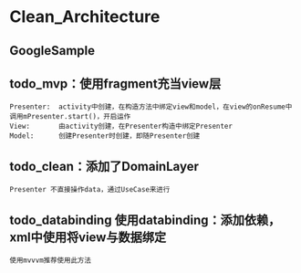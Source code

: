 # Clean_Architecture

## GoogleSample

## todo_mvp：使用fragment充当view层
	
	Presenter:	activity中创建，在构造方法中绑定view和model，在view的onResume中调用mPresenter.start()，开启运作
	View:		由activity创建，在Presenter构造中绑定Presenter
	Model:		创建Presenter时创建，即随Presenter创建
	
## todo_clean：添加了DomainLayer
	Presenter 不直接操作data，通过UseCase来进行
		
## todo_databinding 使用databinding：添加依赖，xml中使用<data>将view与数据绑定
	使用mvvvm推荐使用此方法
	